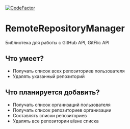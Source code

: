 ﻿[![CodeFactor](https://www.codefactor.io/repository/github/anst-foto/remoterepositorymanager/badge)](https://www.codefactor.io/repository/github/anst-foto/remoterepositorymanager)

# RemoteRepositoryManager

Библиотека для работы с GitHub API, GitFlic API

## Что умеет?

- Получать список всех репозиториев пользователя
- Удалять указанный репозиторий

## Что планируется добавить?

- Получать список организаций пользователя
- Получать список репозиториев организации
- Составлять списки репозиториев
- Удалять все репозитории в/вне списка
